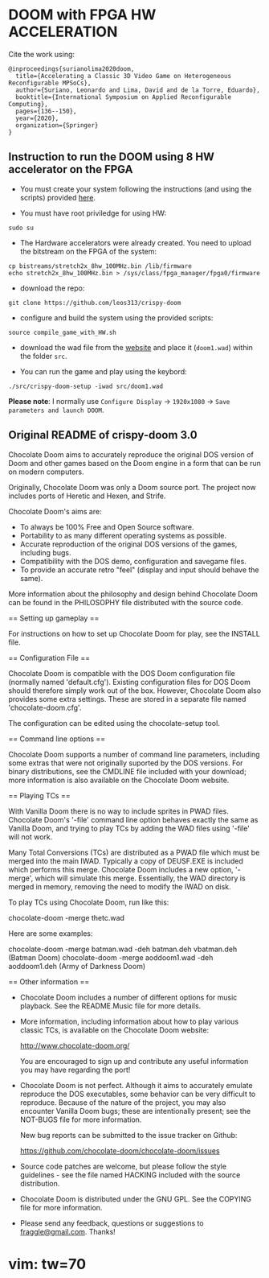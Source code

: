 # DOOM with FPGA HW ACCELERATION

Cite the work using:

```
@inproceedings{surianolima2020doom,
  title={Accelerating a Classic 3D Video Game on Heterogeneous Reconfigurable MPSoCs},
  author={Suriano, Leonardo and Lima, David and de la Torre, Eduardo},
  booktitle={International Symposium on Applied Reconfigurable Computing},
  pages={136--150},
  year={2020},
  organization={Springer}
}
```

## Instruction to run the DOOM using 8 HW accelerator on the FPGA

* You must create your system following the instructions (and using the scripts) provided [here](https://github.com/leos313/DOOM_FPGA).

* You must have root priviledge for using HW:
```
sudo su
```

* The Hardware accelerators were already created. You need to upload the bitstream on the FPGA of the system:
```
cp bistreams/stretch2x_8hw_100MHz.bin /lib/firmware
echo stretch2x_8hw_100MHz.bin > /sys/class/fpga_manager/fpga0/firmware 
```

* download the repo:
```
git clone https://github.com/leos313/crispy-doom
```

* configure and build the system using the provided scripts:
```
source compile_game_with_HW.sh
```

* download the wad file from the [website](https://www.pc-freak.net/blog/doom-1-doom-2-doom-3-game-wad-files-for-download-playing-doom-on-debian-linux-via-freedoom-open-source-doom-engine/) and place it (`doom1.wad`) within the folder `src`.

* You can run the game and play using the keybord:
```
./src/crispy-doom-setup -iwad src/doom1.wad
```

**Please note**: I normally use `Configure Display` -> `1920x1080` -> `Save parameters and launch DOOM`.

## Original README of crispy-doom 3.0

Chocolate Doom aims to accurately reproduce the original DOS version of
Doom and other games based on the Doom engine in a form that can be
run on modern computers.

Originally, Chocolate Doom was only a Doom source port. The project
now includes ports of Heretic and Hexen, and Strife.

Chocolate Doom's aims are:

 * To always be 100% Free and Open Source software.
 * Portability to as many different operating systems as possible.
 * Accurate reproduction of the original DOS versions of the games,
   including bugs.
 * Compatibility with the DOS demo, configuration and savegame files.
 * To provide an accurate retro "feel" (display and input should
   behave the same).

More information about the philosophy and design behind Chocolate Doom
can be found in the PHILOSOPHY file distributed with the source code.

== Setting up gameplay ==

For instructions on how to set up Chocolate Doom for play, see the
INSTALL file.

== Configuration File ==

Chocolate Doom is compatible with the DOS Doom configuration file
(normally named 'default.cfg'). Existing configuration files for DOS
Doom should therefore simply work out of the box. However, Chocolate
Doom also provides some extra settings. These are stored in a
separate file named 'chocolate-doom.cfg'.

The configuration can be edited using the chocolate-setup tool.

== Command line options ==

Chocolate Doom supports a number of command line parameters, including
some extras that were not originally suported by the DOS versions. For
binary distributions, see the CMDLINE file included with your
download; more information is also available on the Chocolate Doom
website.

== Playing TCs ==

With Vanilla Doom there is no way to include sprites in PWAD files.
Chocolate Doom's '-file' command line option behaves exactly the same
as Vanilla Doom, and trying to play TCs by adding the WAD files using
'-file' will not work.

Many Total Conversions (TCs) are distributed as a PWAD file which must
be merged into the main IWAD. Typically a copy of DEUSF.EXE is
included which performs this merge. Chocolate Doom includes a new
option, '-merge', which will simulate this merge. Essentially, the
WAD directory is merged in memory, removing the need to modify the
IWAD on disk.

To play TCs using Chocolate Doom, run like this:

  chocolate-doom -merge thetc.wad

Here are some examples:

  chocolate-doom -merge batman.wad -deh batman.deh vbatman.deh  (Batman Doom)
  chocolate-doom -merge aoddoom1.wad -deh aoddoom1.deh  (Army of Darkness Doom)

== Other information ==

 * Chocolate Doom includes a number of different options for music
   playback. See the README.Music file for more details.

 * More information, including information about how to play various
   classic TCs, is available on the Chocolate Doom website:

     http://www.chocolate-doom.org/

   You are encouraged to sign up and contribute any useful information
   you may have regarding the port!

 * Chocolate Doom is not perfect. Although it aims to accurately
   emulate reproduce the DOS executables, some behavior can be very
   difficult to reproduce. Because of the nature of the project, you
   may also encounter Vanilla Doom bugs; these are intentionally
   present; see the NOT-BUGS file for more information.

   New bug reports can be submitted to the issue tracker on Github:

     https://github.com/chocolate-doom/chocolate-doom/issues

 * Source code patches are welcome, but please follow the style
   guidelines - see the file named HACKING included with the source
   distribution.

 * Chocolate Doom is distributed under the GNU GPL. See the COPYING
   file for more information.

 * Please send any feedback, questions or suggestions to
   fraggle@gmail.com. Thanks!

# vim: tw=70

